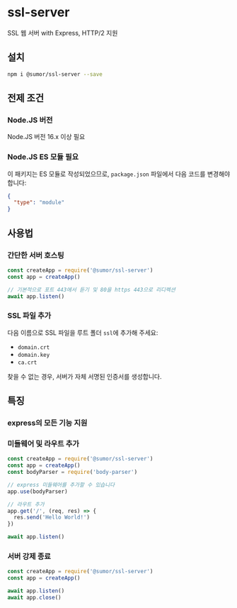 # ssl-server

SSL 웹 서버 with Express, HTTP/2 지원

## 설치

```bash
npm i @sumor/ssl-server --save
```

## 전제 조건

### Node.JS 버전

Node.JS 버전 16.x 이상 필요

### Node.JS ES 모듈 필요

이 패키지는 ES 모듈로 작성되었으므로,
`package.json` 파일에서 다음 코드를 변경해야 합니다:

```json
{
  "type": "module"
}
```

## 사용법

### 간단한 서버 호스팅

```javascript
const createApp = require('@sumor/ssl-server')
const app = createApp()

// 기본적으로 포트 443에서 듣기 및 80을 https 443으로 리디렉션
await app.listen()
```

### SSL 파일 추가

다음 이름으로 SSL 파일을 루트 폴더 `ssl`에 추가해 주세요:

- `domain.crt`
- `domain.key`
- `ca.crt`

찾을 수 없는 경우, 서버가 자체 서명된 인증서를 생성합니다.

## 특징

### express의 모든 기능 지원

### 미들웨어 및 라우트 추가

```javascript
const createApp = require('@sumor/ssl-server')
const app = createApp()
const bodyParser = require('body-parser')

// express 미들웨어를 추가할 수 있습니다
app.use(bodyParser)

// 라우트 추가
app.get('/', (req, res) => {
  res.send('Hello World!')
})

await app.listen()
```

### 서버 강제 종료

```javascript
const createApp = require('@sumor/ssl-server')
const app = createApp()

await app.listen()
await app.close()
```
